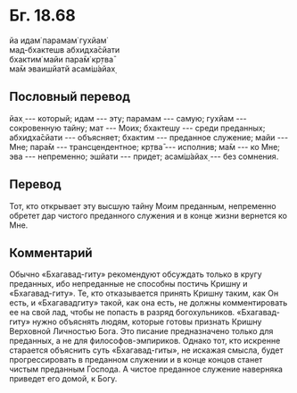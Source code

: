 # Бг. 18.68
йа идам̇ парамам̇ гухйам̇<br/>
мад-бхактешв абхидха̄сйати<br/>
бхактим̇ майи пара̄м̇ кр̣тва̄<br/>
ма̄м эваишйатй асам̇ш́айах̣
## Пословный перевод

йах̣ --- который; идам --- эту; парамам --- самую; гухйам --- сокровенную
тайну; мат --- Моих; бхактешу --- среди преданных; абхидха̄сйати ---
объясняет; бхактим --- преданное служение; майи --- Мне; пара̄м ---
трансцендентное; кр̣тва̄ --- исполнив; ма̄м --- ко Мне; эва --- непременно;
эшйати --- придет; асам̇ш́айах̣ --- без сомнения.

## Перевод

Тот, кто открывает эту высшую тайну Моим преданным, непременно обретет
дар чистого преданного служения и в конце жизни вернется ко Мне.

## Комментарий

Обычно «Бхагавад-гиту» рекомендуют обсуждать только в кругу преданных,
ибо непреданные не способны постичь Кришну и «Бхагавад-гиту». Те, кто
отказывается принять Кришну таким, как Он есть, и «Бхагавадгиту» такой,
как она есть, не должны комментировать ее на свой лад, чтобы не попасть
в разряд богохульников. «Бхагавад-гиту» нужно объяснять людям, которые
готовы признать Кришну Верховной Личностью Бога. Это писание
предназначено только для преданных, а не для философов-эмпириков. Однако
тот, кто искренне старается объяснить суть «Бхагавад-гиты», не искажая
смысла, будет прогрессировать в преданном служении и в конце концов
станет чистым преданным Господа. А чистое преданное служение наверняка
приведет его домой, к Богу.
